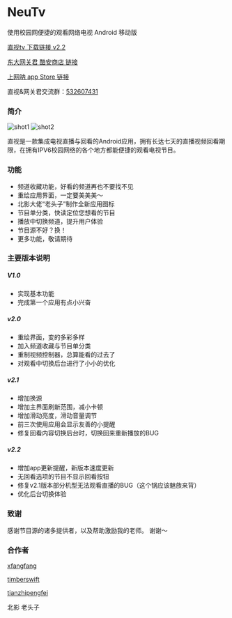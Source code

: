 # NeuTv

使用校园网便捷的观看网络电视 Android 移动版

[直视tv 下载链接 v2.2](https://files.cnblogs.com/files/xfangs/neutv2.2.apk)

[东大网关君  酷安商店 链接](https://www.coolapk.com/apk/com.lalala.fangs.neunet)

[上网呐 app Store 链接](https://itunes.apple.com/cn/app/%E4%B8%8A%E7%BD%91%E5%91%90/id1245043784?mt=8)

直视&网关君交流群：[532607431](https://shang.qq.com/wpa/qunwpa?idkey=1874e330e0db3e5c4e54794b45a2ac69300786ec03f7ddc44bccb8d9bcfd59f6)

### 简介

![shot1](http://ac-HSNl7zbI.clouddn.com/7yGm59gEvnVp1vaXaty0jq4inIlAROjx6WAsDRRm.jpg)
![shot2](http://ac-HSNl7zbI.clouddn.com/uviVqwwVkkCDwkToCJsxfrWTSQ2jXKgDMbugSiOy.jpg)


直视是一款集成电视直播与回看的Android应用，拥有长达七天的直播视频回看期限，在拥有IPV6校园网络的各个地方都能便捷的观看电视节目。

### 功能

- 频道收藏功能，好看的频道再也不要找不见
- 重绘应用界面，一定要美美美～
- 北影大佬“老头子”制作全新应用图标
- 节目单分类，快读定位您想看的节目
- 播放中切换频道，提升用户体验
- 节目源不好？换！
- 更多功能，敬请期待


### 主要版本说明

##### V1.0

- 实现基本功能
- 完成第一个应用有点小兴奋

##### v2.0

- 重绘界面，变的多彩多样
- 加入频道收藏与节目单分类
- 重制视频控制器，总算能看的过去了
- 对观看中切换后台进行了小小的优化

##### v2.1

- 增加换源
- 增加主界面刷新范围，减小卡顿
- 增加滑动亮度，滑动音量调节
- 前三次使用应用会显示友善的小提醒
- 修复回看内容切换后台时，切换回来重新播放的BUG

##### v2.2

- 增加app更新提醒，新版本速度更新
- 无回看选项的节目不显示回看按钮
- 修复v2.1版本部分机型无法观看直播的BUG（这个锅应该魅族来背）
- 优化后台切换体验

### 致谢

感谢节目源的诸多提供者，以及帮助激励我的老师。
谢谢～

### 合作者

[xfangfang](https://github.com/xfangfang)

[timberswift](https://github.com/timberswift)

[tianzhipengfei](https://github.com/tianzhipengfei)

北影 老头子
